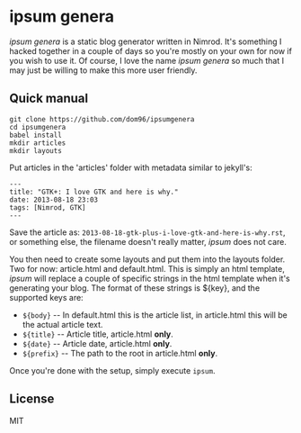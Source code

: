# ipsum genera

*ipsum genera* is a static blog generator written in Nimrod. It's something
I hacked together in a couple of days so you're mostly on your own for now if
you wish to use it. Of course, I love the name *ipsum genera* so much that I
may just be willing to make this more user friendly.

## Quick manual

```
git clone https://github.com/dom96/ipsumgenera
cd ipsumgenera
babel install
mkdir articles
mkdir layouts
```

Put articles in the 'articles' folder with metadata similar to jekyll's:
```
---
title: "GTK+: I love GTK and here is why."
date: 2013-08-18 23:03
tags: [Nimrod, GTK]
---
```

Save the article as: ``2013-08-18-gtk-plus-i-love-gtk-and-here-is-why.rst``,
or something else, the filename doesn't really matter, *ipsum* does not care.

You then need to create some layouts and put them into the layouts folder.
Two for now: article.html and default.html. This is simply an html template,
*ipsum* will replace a couple of specific strings in the html template when
it's generating your blog. The format of these strings is ${key}, and the
supported keys are:

* ``${body}`` -- In default.html this is the article list, in article.html
  this will be the actual article text.
* ``${title}`` -- Article title, article.html **only**.
* ``${date}`` -- Article date, article.html **only**.
* ``${prefix}`` -- The path to the root in article.html **only**.

Once you're done with the setup, simply execute ``ipsum``.

## License

MIT